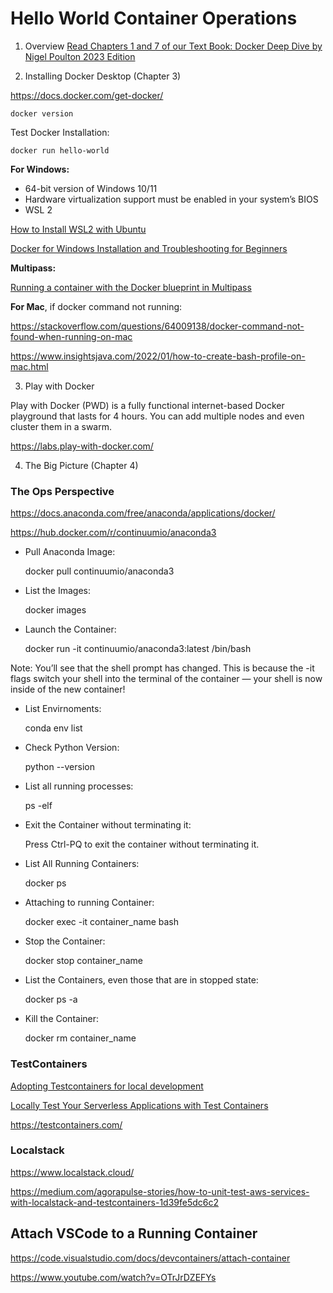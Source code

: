 # Hello World Container Operations

1. Overview
[Read Chapters 1 and 7 of our Text Book: Docker Deep Dive by Nigel Poulton 2023 Edition](https://www.amazon.com/Docker-Deep-Dive-Nigel-Poulton/dp/1916585256)

2. Installing Docker Desktop (Chapter 3)

https://docs.docker.com/get-docker/

    docker version

Test Docker Installation:

    docker run hello-world

**For Windows:**

- 64-bit version of Windows 10/11
- Hardware virtualization support must be enabled in your system’s BIOS
- WSL 2

[How to Install WSL2 with Ubuntu](https://youtu.be/J2PQuVAI99c?si=X-lg60sGq6PkkD5P)

[Docker for Windows Installation and Troubleshooting for Beginners](https://youtu.be/R4uy6Oqiy5I?si=DglDYuvf-zvFY9bS)

**Multipass:**

[Running a container with the Docker blueprint in Multipass](https://multipass.run/docs/docker-tutorial)


**For Mac**, if docker command not running:

https://stackoverflow.com/questions/64009138/docker-command-not-found-when-running-on-mac

https://www.insightsjava.com/2022/01/how-to-create-bash-profile-on-mac.html

3. Play with Docker

Play with Docker (PWD) is a fully functional internet-based Docker playground that lasts for 4 hours. You can add multiple nodes and even cluster them in a swarm.

https://labs.play-with-docker.com/

4. The Big Picture (Chapter 4)

### The Ops Perspective

https://docs.anaconda.com/free/anaconda/applications/docker/

https://hub.docker.com/r/continuumio/anaconda3

* Pull Anaconda Image:

    docker pull continuumio/anaconda3

* List the Images:

    docker images

* Launch the Container:

    docker run -it continuumio/anaconda3:latest /bin/bash

Note: You’ll see that the shell prompt has changed. This is because the -it flags switch your shell into the terminal
of the container — your shell is now inside of the new container!

* List Envirnoments:

    conda env list

* Check Python Version:

    python --version

* List all running processes:

    ps -elf

* Exit the Container without terminating it:

    Press Ctrl-PQ to exit the container without terminating it.

* List All Running Containers:

    docker ps

* Attaching to running Container:

    docker exec -it container_name bash

* Stop the Container:

    docker stop container_name

* List the Containers, even those that are in stopped state:

    docker ps -a

* Kill the Container:

    docker rm container_name


### TestContainers

[Adopting Testcontainers for local development](https://www.youtube.com/watch?v=he6Mtn3xCNU)

[Locally Test Your Serverless Applications with Test Containers](https://www.youtube.com/watch?v=z0F9tofV_MQ)

https://testcontainers.com/

### Localstack

https://www.localstack.cloud/

https://medium.com/agorapulse-stories/how-to-unit-test-aws-services-with-localstack-and-testcontainers-1d39fe5dc6c2 

## Attach VSCode to a Running Container

https://code.visualstudio.com/docs/devcontainers/attach-container

https://www.youtube.com/watch?v=OTrJrDZEFYs






